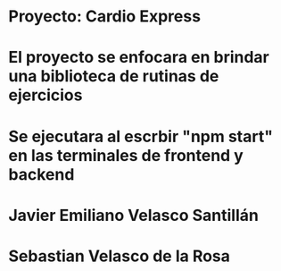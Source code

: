 # Proyecto: Cardio Express

#    El proyecto se enfocara en brindar una biblioteca de rutinas de ejercicios
  
  # Se ejecutara al escrbir "npm start" en las terminales de frontend y backend
   # Javier Emiliano Velasco Santillán
  # Sebastian Velasco de la Rosa





